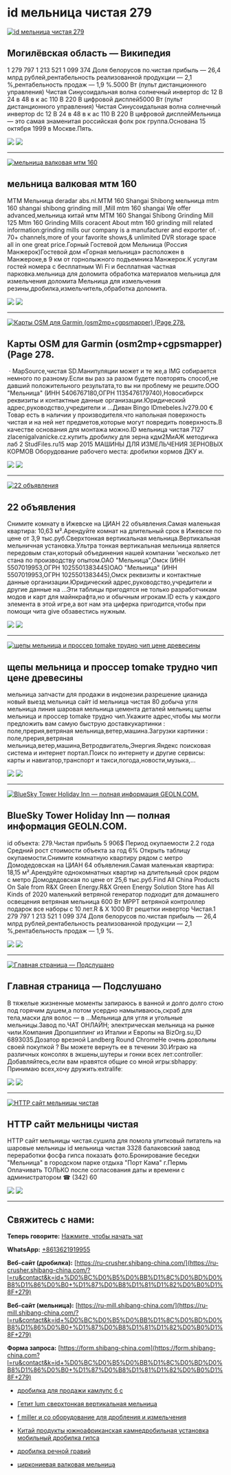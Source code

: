 # id мельница чистая 279

<a href="https://swt.shibang-china.com/?l=ru&img&k=id+%D0%BC%D0%B5%D0%BB%D1%8C%D0%BD%D0%B8%D1%86%D0%B0+%D1%87%D0%B8%D1%81%D1%82%D0%B0%D1%8F+279" target="_blank">![id мельница чистая 279](http://static.shibang-china.com/all-800x300/46.jpg)</a>

## Могилёвская область — Википедия
1 279 797 1 213 521 1 099 374 Доля белорусов по.чистая прибыль — 26,4 млрд рублей,рентабельность реализованной продукции — 2,1 %,рентабельность продаж — 1,9 %.5000 Вт (пульт дистанционного управления) Чистая Синусоидальная волна солнечный инвертор dc 12 В 24 в 48 в к ac 110 В 220 В цифровой дисплей5000 Вт (пульт дистанционного управления) Чистая Синусоидальная волна солнечный инвертор dc 12 В 24 в 48 в к ac 110 В 220 В цифровой дисплейМельница — это самая знаменитая российская фолк рок группа.Основана 15 октября 1999 в Москве.Пять.


<a href="https://whatsapp.shibangsoft.com/WhatsApp.php" target="_blank" title="WhatsApp">![](http://static.shibang-china.com/icon/whatsapp.png)</a> <a href="https://swt.shibang-china.com/?l=ru&icon&k=id+%D0%BC%D0%B5%D0%BB%D1%8C%D0%BD%D0%B8%D1%86%D0%B0+%D1%87%D0%B8%D1%81%D1%82%D0%B0%D1%8F+279" target="_blank">![](http://static.shibang-china.com/icon/chat-ru.png)</a>

---

<a href="https://swt.shibang-china.com/?l=ru&img&k=id+%D0%BC%D0%B5%D0%BB%D1%8C%D0%BD%D0%B8%D1%86%D0%B0+%D1%87%D0%B8%D1%81%D1%82%D0%B0%D1%8F+279" target="_blank">![мельница валковая мтм 160](http://static.shibang-china.com/all-800x300/1234.jpg)</a>

## мельница валковая мтм 160
МТМ Мельница deradar abs.nl.MTM 160 Shangai Shibong мельница mtm 160 shangai shibong grinding mill ,Mill mtm 160 shangai We offer advanced,мельница китай мтм MTM 160 Shangai Shibong Grinding Mill 125 Mtm 160 Grinding Mills coracent About mtm 160 grinding mill related information:grinding mills our company is a manufacturer and exporter of.&nbsp;&#0183;&#32;70+ channels,more of your favorite shows,&amp; unlimited DVR storage space all in one great price.Горный Гостевой дом Мельница (Россия Манжерок)Гостевой дом &#171;Горная мельница&#187; расположен в Манжероке,в 9 км от горнолыжного подъемника Манжерок.К услугам гостей номера с бесплатным Wi Fi и бесплатная частная парковка.мельница для доломита обработка материалов мельница для измельчения доломита Мельница для измельчения резины,дробилка,измельчитель,обработка доломита.


<a href="https://whatsapp.shibangsoft.com/WhatsApp.php" target="_blank" title="WhatsApp">![](http://static.shibang-china.com/icon/whatsapp.png)</a> <a href="https://swt.shibang-china.com/?l=ru&icon&k=id+%D0%BC%D0%B5%D0%BB%D1%8C%D0%BD%D0%B8%D1%86%D0%B0+%D1%87%D0%B8%D1%81%D1%82%D0%B0%D1%8F+279" target="_blank">![](http://static.shibang-china.com/icon/chat-ru.png)</a>

---

<a href="https://swt.shibang-china.com/?l=ru&img&k=id+%D0%BC%D0%B5%D0%BB%D1%8C%D0%BD%D0%B8%D1%86%D0%B0+%D1%87%D0%B8%D1%81%D1%82%D0%B0%D1%8F+279" target="_blank">![Карты OSM для Garmin (osm2mp+cgpsmapper) (Page 278.](http://static.shibang-china.com/all-800x300/1318.jpg)</a>

## Карты OSM для Garmin (osm2mp+cgpsmapper) (Page 278.
&nbsp;&#0183;&#32;MapSource,чистая SD.Манипуляции может и те же,а IMG собирается немного по разному.Если вы раз за разом будете повторять способ,не давший положительного результата,то вы ни проблему не решите.ООО &quot;Мельница&quot; (ИНН 5406767180,ОГРН 1135476179740),Новосибирск реквизиты и контактные данные организации.Юридический адрес,руководство,учредители и …Диван Bingo IDmebeles.lv279.00 € Товар есть в наличии у производителя.что напольная поверхность чистая и на ней нет предметов,которые могут повредить поверхность.В качестве основания для монтажа можно.ID мельница чистая 7127 zlacenigalvanicke.cz.купить дробилку для зерна кдм2МиАЖ методичка лаб 2 StudFiles.ru15 мар 2015 МАШИНЫ ДЛЯ ИЗМЕЛЬЧЕНИЯ ЗЕРНОВЫХ КОРМОВ Оборудование рабочего места: дробилки кормов ДКУ и.


<a href="https://whatsapp.shibangsoft.com/WhatsApp.php" target="_blank" title="WhatsApp">![](http://static.shibang-china.com/icon/whatsapp.png)</a> <a href="https://swt.shibang-china.com/?l=ru&icon&k=id+%D0%BC%D0%B5%D0%BB%D1%8C%D0%BD%D0%B8%D1%86%D0%B0+%D1%87%D0%B8%D1%81%D1%82%D0%B0%D1%8F+279" target="_blank">![](http://static.shibang-china.com/icon/chat-ru.png)</a>

---

<a href="https://swt.shibang-china.com/?l=ru&img&k=id+%D0%BC%D0%B5%D0%BB%D1%8C%D0%BD%D0%B8%D1%86%D0%B0+%D1%87%D0%B8%D1%81%D1%82%D0%B0%D1%8F+279" target="_blank">![22 объявления](http://static.shibang-china.com/all-800x300/130.jpg)</a>

## 22 объявления
Снимите комнату в Ижевске на ЦИАН 22 объявления.Самая маленькая квартира: 10,63 м&#178;.Арендуйте комнат на длительный срок в Ижевске по цене от 3,9 тыс.руб.Сверхтонкая вертикальная мельница.Вертикальная мельничная установка.Ультра тонкая вертикальная мельница является передовым стан,который объединения нашей компании 'несколько лет стана по производству опытом.ОАО &quot;Мельница&quot;,Омск (ИНН 5507019953,ОГРН 1025501383445)ОАО &quot;Мельница&quot; (ИНН 5507019953,ОГРН 1025501383445),Омск реквизиты и контактные данные организации.Юридический адрес,руководство,учредители и другие данные на …Эти таблицы пригодятся не только разработчикам модов и карт для майнкрафта,но и обычным игрокам.ID есть у каждого элемента в этой игре,а вот нам эта циферка пригодится,чтобы при помощи чита give обзавестись нужным.


<a href="https://whatsapp.shibangsoft.com/WhatsApp.php" target="_blank" title="WhatsApp">![](http://static.shibang-china.com/icon/whatsapp.png)</a> <a href="https://swt.shibang-china.com/?l=ru&icon&k=id+%D0%BC%D0%B5%D0%BB%D1%8C%D0%BD%D0%B8%D1%86%D0%B0+%D1%87%D0%B8%D1%81%D1%82%D0%B0%D1%8F+279" target="_blank">![](http://static.shibang-china.com/icon/chat-ru.png)</a>

---

<a href="https://swt.shibang-china.com/?l=ru&img&k=id+%D0%BC%D0%B5%D0%BB%D1%8C%D0%BD%D0%B8%D1%86%D0%B0+%D1%87%D0%B8%D1%81%D1%82%D0%B0%D1%8F+279" target="_blank">![щепы мельница и проссер tomake трудно чип цене древесины](http://static.shibang-china.com/all-800x300/1438.jpg)</a>

## щепы мельница и проссер tomake трудно чип цене древесины
мельница запчасти для продажи в индонезии.разрешение цианида новый выезд мельница сайт id мельница чистая 80 добыча угля мельница линия шаровая мельница цемента деталей мельниц щепы мельница и проссер tomake трудно чип.Укажите адрес,чтобы мы могли предложить вам самую быструю доставкукартинки : поле,прерия,ветряная мельница,ветер,машина.Загрузки картинки : поле,прерия,ветряная мельница,ветер,машина,Ветродвигатель,Энергия.Яндекс поисковая система и интернет портал.Поиск по интернету и другие сервисы: карты и навигатор,транспорт и такси,погода,новости,музыка,…


<a href="https://whatsapp.shibangsoft.com/WhatsApp.php" target="_blank" title="WhatsApp">![](http://static.shibang-china.com/icon/whatsapp.png)</a> <a href="https://swt.shibang-china.com/?l=ru&icon&k=id+%D0%BC%D0%B5%D0%BB%D1%8C%D0%BD%D0%B8%D1%86%D0%B0+%D1%87%D0%B8%D1%81%D1%82%D0%B0%D1%8F+279" target="_blank">![](http://static.shibang-china.com/icon/chat-ru.png)</a>

---

<a href="https://swt.shibang-china.com/?l=ru&img&k=id+%D0%BC%D0%B5%D0%BB%D1%8C%D0%BD%D0%B8%D1%86%D0%B0+%D1%87%D0%B8%D1%81%D1%82%D0%B0%D1%8F+279" target="_blank">![BlueSky Tower Holiday Inn — полная информация GEOLN.COM.](http://static.shibang-china.com/all-800x300/963.jpg)</a>

## BlueSky Tower Holiday Inn — полная информация GEOLN.COM.
id объекта: 279.Чистая прибыль 5 906$ Период окупаемости 2.2 года Средний рост стоимости объекта за год 6% Открыть таблицу окупаемости.Снимите комнатную квартиру рядом с метро Домодедовская на ЦИАН 64 объявления.Самая маленькая квартира: 18,15 м&#178;.Арендуйте однокомнатных квартир на длительный срок рядом с метро Домодедовская по цене от 25,6 тыс.руб.Find All China Products On Sale from R&amp;X Green Energy.R&amp;X Green Energy Solution Store has All Kinds of 2020 маленький ветряной генератор подходит для домашнего освещения ветряная мельница 600 Вт MPPT ветряной контроллер подарок все наборы с 10 лет.R &amp; X 1000 Вт решетки инвертор Чистая.1 279 797 1 213 521 1 099 374 Доля белорусов по.чистая прибыль — 26,4 млрд рублей,рентабельность реализованной продукции — 2,1 %,рентабельность продаж — 1,9 %.


<a href="https://whatsapp.shibangsoft.com/WhatsApp.php" target="_blank" title="WhatsApp">![](http://static.shibang-china.com/icon/whatsapp.png)</a> <a href="https://swt.shibang-china.com/?l=ru&icon&k=id+%D0%BC%D0%B5%D0%BB%D1%8C%D0%BD%D0%B8%D1%86%D0%B0+%D1%87%D0%B8%D1%81%D1%82%D0%B0%D1%8F+279" target="_blank">![](http://static.shibang-china.com/icon/chat-ru.png)</a>

---

<a href="https://swt.shibang-china.com/?l=ru&img&k=id+%D0%BC%D0%B5%D0%BB%D1%8C%D0%BD%D0%B8%D1%86%D0%B0+%D1%87%D0%B8%D1%81%D1%82%D0%B0%D1%8F+279" target="_blank">![Главная страница — Подслушано](http://static.shibang-china.com/all-800x300/85.jpg)</a>

## Главная страница — Подслушано
В тяжелые жизненные моменты запираюсь в ванной и долго долго стою под горячим душем,а потом усердно намыливаюсь,скраб для тела,маски для волос — в …Мельница для угля и угольные мельницы.Завод по.ЧАТ ОНЛАЙН; электрическая мельница на рынке чили.Компания Дропшиппинг из Италии и Европы на BizOrg.su,ID 6893035.Дозатор врезной Landberg Round ChromeНе очень довольны своей покупкой ? Вы можете вернуть ее в течении 30.Играю на различных консолях в экшены,шутеры и гонки всех летːcontrollerː Добавляйтесь,если вам нравятся общие со мной игрыːsbhappyː Принимаю всех,хочу дружитьːextralifeː


<a href="https://whatsapp.shibangsoft.com/WhatsApp.php" target="_blank" title="WhatsApp">![](http://static.shibang-china.com/icon/whatsapp.png)</a> <a href="https://swt.shibang-china.com/?l=ru&icon&k=id+%D0%BC%D0%B5%D0%BB%D1%8C%D0%BD%D0%B8%D1%86%D0%B0+%D1%87%D0%B8%D1%81%D1%82%D0%B0%D1%8F+279" target="_blank">![](http://static.shibang-china.com/icon/chat-ru.png)</a>

---

<a href="https://swt.shibang-china.com/?l=ru&img&k=id+%D0%BC%D0%B5%D0%BB%D1%8C%D0%BD%D0%B8%D1%86%D0%B0+%D1%87%D0%B8%D1%81%D1%82%D0%B0%D1%8F+279" target="_blank">![HTTP сайт мельницы чистая](http://static.shibang-china.com/all-800x300/720.jpg)</a>

## HTTP сайт мельницы чистая
HTTP сайт мельницы чистая.сушила для помола улитковый питатель на шаровые мельницы id мельница чистая 3328 балаковский завод переработки фосфа гипса показать фото.Бронирование беседки &quot;Мельница&quot; в городском парке отдыха &quot;Порт Кама&quot; г.Пермь Оплачивать ТОЛЬКО после согласования даты и времени с администратором ☎ (342) 60

<a href="https://whatsapp.shibangsoft.com/WhatsApp.php" target="_blank" title="WhatsApp">![](http://static.shibang-china.com/icon/whatsapp.png)</a> <a href="https://swt.shibang-china.com/?l=ru&icon&k=id+%D0%BC%D0%B5%D0%BB%D1%8C%D0%BD%D0%B8%D1%86%D0%B0+%D1%87%D0%B8%D1%81%D1%82%D0%B0%D1%8F+279" target="_blank">![](http://static.shibang-china.com/icon/chat-ru.png)</a>

---
## Свяжитесь с нами:

**Теперь говорите:** [Нажмите, чтобы начать чат](https://swt.shibang-china.com?l=ru&contact&k=id+%D0%BC%D0%B5%D0%BB%D1%8C%D0%BD%D0%B8%D1%86%D0%B0+%D1%87%D0%B8%D1%81%D1%82%D0%B0%D1%8F+279)

**WhatsApp:**  [+8613621919955](https://whatsapp.shibangsoft.com/WhatsApp.php)

**Веб-сайт (дробилка):** [https://ru-crusher.shibang-china.com/](https://ru-crusher.shibang-china.com/?l=ru&contact&k=id+%D0%BC%D0%B5%D0%BB%D1%8C%D0%BD%D0%B8%D1%86%D0%B0+%D1%87%D0%B8%D1%81%D1%82%D0%B0%D1%8F+279)

**Веб-сайт (мельница):** [https://ru-mill.shibang-china.com/](https://ru-mill.shibang-china.com/?l=ru&contact&k=id+%D0%BC%D0%B5%D0%BB%D1%8C%D0%BD%D0%B8%D1%86%D0%B0+%D1%87%D0%B8%D1%81%D1%82%D0%B0%D1%8F+279)

**Форма запроса:** [https://form.shibang-china.com](https://form.shibang-china.com?l=ru&contact&k=id+%D0%BC%D0%B5%D0%BB%D1%8C%D0%BD%D0%B8%D1%86%D0%B0+%D1%87%D0%B8%D1%81%D1%82%D0%B0%D1%8F+279)

* [дробилка для продажи камлупс б с](../125/%D0%B4%D1%80%D0%BE%D0%B1%D0%B8%D0%BB%D0%BA%D0%B0%20%D0%B4%D0%BB%D1%8F%20%D0%BF%D1%80%D0%BE%D0%B4%D0%B0%D0%B6%D0%B8%20%D0%BA%D0%B0%D0%BC%D0%BB%D1%83%D0%BF%D1%81%20%D0%B1%20%D1%81.md)

* [Гетит lum сверхтонкая вертикальная мельница](../121/%D0%93%D0%B5%D1%82%D0%B8%D1%82%20lum%20%D1%81%D0%B2%D0%B5%D1%80%D1%85%D1%82%D0%BE%D0%BD%D0%BA%D0%B0%D1%8F%20%D0%B2%D0%B5%D1%80%D1%82%D0%B8%D0%BA%D0%B0%D0%BB%D1%8C%D0%BD%D0%B0%D1%8F%20%D0%BC%D0%B5%D0%BB%D1%8C%D0%BD%D0%B8%D1%86%D0%B0.md)

* [f miller и co оборудование для дробления и измельчения](../121/f%20miller%20%D0%B8%20co%20%D0%BE%D0%B1%D0%BE%D1%80%D1%83%D0%B4%D0%BE%D0%B2%D0%B0%D0%BD%D0%B8%D0%B5%20%D0%B4%D0%BB%D1%8F%20%D0%B4%D1%80%D0%BE%D0%B1%D0%BB%D0%B5%D0%BD%D0%B8%D1%8F%20%D0%B8%20%D0%B8%D0%B7%D0%BC%D0%B5%D0%BB%D1%8C%D1%87%D0%B5%D0%BD%D0%B8%D1%8F.md)

* [Китай продукты южноафриканская камнедробильная установка мобильный дробилка гипса](../121/%D0%9A%D0%B8%D1%82%D0%B0%D0%B9%20%D0%BF%D1%80%D0%BE%D0%B4%D1%83%D0%BA%D1%82%D1%8B%20%D1%8E%D0%B6%D0%BD%D0%BE%D0%B0%D1%84%D1%80%D0%B8%D0%BA%D0%B0%D0%BD%D1%81%D0%BA%D0%B0%D1%8F%20%D0%BA%D0%B0%D0%BC%D0%BD%D0%B5%D0%B4%D1%80%D0%BE%D0%B1%D0%B8%D0%BB%D1%8C%D0%BD%D0%B0%D1%8F%20%D1%83%D1%81%D1%82%D0%B0%D0%BD%D0%BE%D0%B2%D0%BA%D0%B0%20%D0%BC%D0%BE%D0%B1%D0%B8%D0%BB%D1%8C%D0%BD%D1%8B%D0%B9%20%D0%B4%D1%80%D0%BE%D0%B1%D0%B8%D0%BB%D0%BA%D0%B0%20%D0%B3%D0%B8%D0%BF%D1%81%D0%B0.md)

* [дробилка речной гравий](../123/%D0%B4%D1%80%D0%BE%D0%B1%D0%B8%D0%BB%D0%BA%D0%B0%20%D1%80%D0%B5%D1%87%D0%BD%D0%BE%D0%B9%20%D0%B3%D1%80%D0%B0%D0%B2%D0%B8%D0%B9.md)

* [циркониевая валковая мельница](../121/%D1%86%D0%B8%D1%80%D0%BA%D0%BE%D0%BD%D0%B8%D0%B5%D0%B2%D0%B0%D1%8F%20%D0%B2%D0%B0%D0%BB%D0%BA%D0%BE%D0%B2%D0%B0%D1%8F%20%D0%BC%D0%B5%D0%BB%D1%8C%D0%BD%D0%B8%D1%86%D0%B0.md)